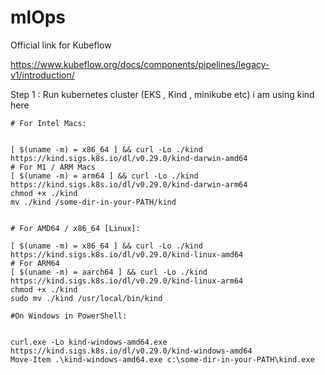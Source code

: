 # mlOps

Official link for Kubeflow

https://www.kubeflow.org/docs/components/pipelines/legacy-v1/introduction/

Step 1 :
Run kubernetes cluster (EKS , Kind , minikube etc)
i am using kind here


```
# For Intel Macs:


[ $(uname -m) = x86_64 ] && curl -Lo ./kind https://kind.sigs.k8s.io/dl/v0.29.0/kind-darwin-amd64
# For M1 / ARM Macs
[ $(uname -m) = arm64 ] && curl -Lo ./kind https://kind.sigs.k8s.io/dl/v0.29.0/kind-darwin-arm64
chmod +x ./kind
mv ./kind /some-dir-in-your-PATH/kind


# For AMD64 / x86_64 [Linux]:

[ $(uname -m) = x86_64 ] && curl -Lo ./kind https://kind.sigs.k8s.io/dl/v0.29.0/kind-linux-amd64
# For ARM64
[ $(uname -m) = aarch64 ] && curl -Lo ./kind https://kind.sigs.k8s.io/dl/v0.29.0/kind-linux-arm64
chmod +x ./kind
sudo mv ./kind /usr/local/bin/kind

#On Windows in PowerShell:


curl.exe -Lo kind-windows-amd64.exe https://kind.sigs.k8s.io/dl/v0.29.0/kind-windows-amd64
Move-Item .\kind-windows-amd64.exe c:\some-dir-in-your-PATH\kind.exe

```
